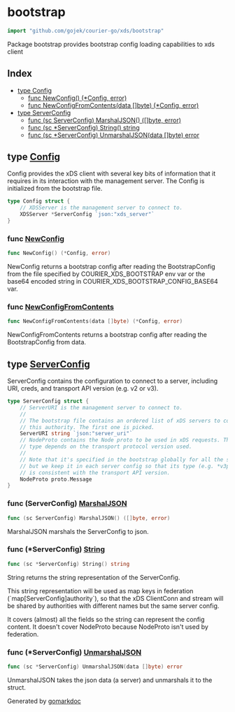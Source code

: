 <!-- Code generated by gomarkdoc. DO NOT EDIT -->

# bootstrap

```go
import "github.com/gojek/courier-go/xds/bootstrap"
```

Package bootstrap provides bootstrap config loading capabilities to xds client

## Index

- [type Config](<#type-config>)
  - [func NewConfig() (*Config, error)](<#func-newconfig>)
  - [func NewConfigFromContents(data []byte) (*Config, error)](<#func-newconfigfromcontents>)
- [type ServerConfig](<#type-serverconfig>)
  - [func (sc ServerConfig) MarshalJSON() ([]byte, error)](<#func-serverconfig-marshaljson>)
  - [func (sc *ServerConfig) String() string](<#func-serverconfig-string>)
  - [func (sc *ServerConfig) UnmarshalJSON(data []byte) error](<#func-serverconfig-unmarshaljson>)


## type [Config](<https://github.com/gojek/courier-go/blob/main/xds/bootstrap/bootstrap.go#L55-L58>)

Config provides the xDS client with several key bits of information that it requires in its interaction with the management server. The Config is initialized from the bootstrap file.

```go
type Config struct {
    // XDSServer is the management server to connect to.
    XDSServer *ServerConfig `json:"xds_server"`
}
```

### func [NewConfig](<https://github.com/gojek/courier-go/blob/main/xds/bootstrap/bootstrap.go#L63>)

```go
func NewConfig() (*Config, error)
```

NewConfig returns a bootstrap config after reading the BootstrapConfig from the file specified by COURIER\_XDS\_BOOTSTRAP env var or the base64 encoded string in COURIER\_XDS\_BOOTSTRAP\_CONFIG\_BASE64 var.

### func [NewConfigFromContents](<https://github.com/gojek/courier-go/blob/main/xds/bootstrap/bootstrap.go#L73>)

```go
func NewConfigFromContents(data []byte) (*Config, error)
```

NewConfigFromContents returns a bootstrap config after reading the BootstrapConfig from data.

## type [ServerConfig](<https://github.com/gojek/courier-go/blob/main/xds/bootstrap/bootstrap.go#L95-L108>)

ServerConfig contains the configuration to connect to a server, including URI, creds, and transport API version \(e.g. v2 or v3\).

```go
type ServerConfig struct {
    // ServerURI is the management server to connect to.
    //
    // The bootstrap file contains an ordered list of xDS servers to contact for
    // this authority. The first one is picked.
    ServerURI string `json:"server_uri"`
    // NodeProto contains the Node proto to be used in xDS requests. The actual
    // type depends on the transport protocol version used.
    //
    // Note that it's specified in the bootstrap globally for all the servers,
    // but we keep it in each server config so that its type (e.g. *v3pb.Node)
    // is consistent with the transport API version.
    NodeProto proto.Message
}
```

### func \(ServerConfig\) [MarshalJSON](<https://github.com/gojek/courier-go/blob/main/xds/bootstrap/bootstrap.go#L124>)

```go
func (sc ServerConfig) MarshalJSON() ([]byte, error)
```

MarshalJSON marshals the ServerConfig to json.

### func \(\*ServerConfig\) [String](<https://github.com/gojek/courier-go/blob/main/xds/bootstrap/bootstrap.go#L119>)

```go
func (sc *ServerConfig) String() string
```

String returns the string representation of the ServerConfig.

This string representation will be used as map keys in federation \(\`map\[ServerConfig\]authority\`\), so that the xDS ClientConn and stream will be shared by authorities with different names but the same server config.

It covers \(almost\) all the fields so the string can represent the config content. It doesn't cover NodeProto because NodeProto isn't used by federation.

### func \(\*ServerConfig\) [UnmarshalJSON](<https://github.com/gojek/courier-go/blob/main/xds/bootstrap/bootstrap.go#L135>)

```go
func (sc *ServerConfig) UnmarshalJSON(data []byte) error
```

UnmarshalJSON takes the json data \(a server\) and unmarshals it to the struct.



Generated by [gomarkdoc](<https://github.com/princjef/gomarkdoc>)
